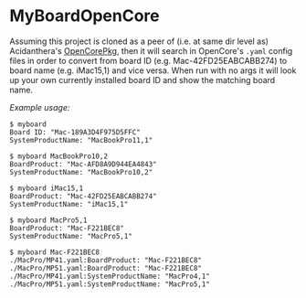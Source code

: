 # MyBoardOpenCore

Assuming this project is cloned as a peer of (i.e. at same dir level as) Acidanthera's [OpenCorePkg](https://github.com/acidanthera/OpenCorePkg), then it will search in OpenCore's `.yaml` config files in order to convert
from board ID (e.g. Mac-42FD25EABCABB274) to board name (e.g. iMac15,1) and vice versa. When run with no args it
will look up your own currently installed board ID and show the matching board name.

*Example usage:*

 ```
$ myboard
Board ID: "Mac-189A3D4F975D5FFC"
SystemProductName: "MacBookPro11,1"

$ myboard MacBookPro10,2
BoardProduct: "Mac-AFD8A9D944EA4843"
SystemProductName: "MacBookPro10,2"

$ myboard iMac15,1
BoardProduct: "Mac-42FD25EABCABB274"
SystemProductName: "iMac15,1"

$ myboard MacPro5,1
BoardProduct: "Mac-F221BEC8"
SystemProductName: "MacPro5,1"

$ myboard Mac-F221BEC8
./MacPro/MP41.yaml:BoardProduct: "Mac-F221BEC8"
./MacPro/MP51.yaml:BoardProduct: "Mac-F221BEC8"
./MacPro/MP41.yaml:SystemProductName: "MacPro4,1"
./MacPro/MP51.yaml:SystemProductName: "MacPro5,1"
 ```

